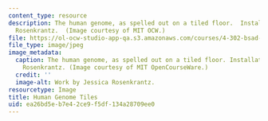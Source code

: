 ```yaml
---
content_type: resource
description: The human genome, as spelled out on a tiled floor.  Installation by Jessica
  Rosenkrantz.  (Image courtesy of MIT OCW.)
file: https://ol-ocw-studio-app-qa.s3.amazonaws.com/courses/4-302-bsad-foundations-in-the-visual-arts-fall-2003/ea26bd5eb7e42ce9f5df134a28709ee0_4-302f03.jpg
file_type: image/jpeg
image_metadata:
  caption: The human genome, as spelled out on a tiled floor. Installation by Jessica
    Rosenkrantz. (Image courtesy of MIT OpenCourseWare.)
  credit: ''
  image-alt: Work by Jessica Rosenkrantz.
resourcetype: Image
title: Human Genome Tiles
uid: ea26bd5e-b7e4-2ce9-f5df-134a28709ee0
---
```

